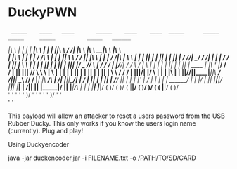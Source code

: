 # DuckyPWN

                                                                                                                       
     _____    ____   ____       _____    ____    ____  _____      _____      _____     _____          _____   ______   
 ___|\    \  |    | |    |  ___|\    \  |    |  |    ||\    \    /    /| ___|\    \   |\    \   _____|\    \ |\     \  
|    |\    \ |    | |    | /    /\    \ |    |  |    || \    \  /    / ||    |\    \  | |    | /    /|\\    \| \     \ 
|    | |    ||    | |    ||    |  |    ||    | /    //|  \____\/    /  /|    | |    | \/     / |    || \|    \  \     |
|    | |    ||    | |    ||    |  |____||    |/ _ _//  \ |    /    /  / |    |/____/| /     /_  \   \/  |     \  |    |
|    | |    ||    | |    ||    |   ____ |    |\    \'   \|___/    /  /  |    ||    |||     // \  \   \  |      \ |    |
|    | |    ||    | |    ||    |  |    ||    | \    \       /    /  /   |    ||____|/|    |/   \ |    | |    |\ \|    |
|____|/____/||\___\_|____||\ ___\/    /||____|  \____\     /____/  /    |____|       |\ ___/\   \|   /| |____||\_____/|
|    /    | || |    |    || |   /____/ ||    |   |    |   |`    | /     |    |       | |   | \______/ | |    |/ \|   ||
|____|____|/  \|____|____| \|___|    | /|____|   |____|   |_____|/      |____|        \|___|/\ |    | | |____|   |___|/
  \(    )/       \(   )/     \( |____|/   \(       )/        )/           \(             \(   \|____|/    \(       )/  
   '    '         '   '       '   )/       '       '         '             '              '      )/        '       '   
                                  '                                                              '                     



This payload will allow an attacker to reset a users password from the USB Rubber Ducky. This only works if you know the users login name (currently). Plug and play!

Using Duckyencoder


java -jar duckencoder.jar -i FILENAME.txt -o /PATH/TO/SD/CARD